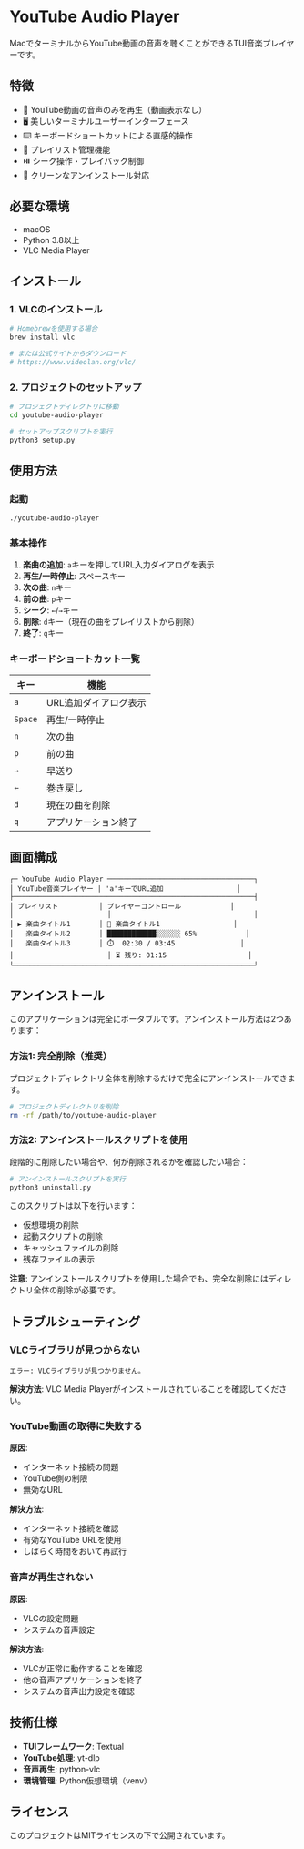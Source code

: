 # YouTube Audio Player

MacでターミナルからYouTube動画の音声を聴くことができるTUI音楽プレイヤーです。

## 特徴

- 🎵 YouTube動画の音声のみを再生（動画表示なし）
- 🖥️ 美しいターミナルユーザーインターフェース
- ⌨️ キーボードショートカットによる直感的操作
- 📝 プレイリスト管理機能
- ⏯️ シーク操作・プレイバック制御
- 🧹 クリーンなアンインストール対応

## 必要な環境

- macOS
- Python 3.8以上
- VLC Media Player

## インストール

### 1. VLCのインストール

```bash
# Homebrewを使用する場合
brew install vlc

# または公式サイトからダウンロード
# https://www.videolan.org/vlc/
```

### 2. プロジェクトのセットアップ

```bash
# プロジェクトディレクトリに移動
cd youtube-audio-player

# セットアップスクリプトを実行
python3 setup.py
```

## 使用方法

### 起動

```bash
./youtube-audio-player
```

### 基本操作

1. **楽曲の追加**: `a`キーを押してURL入力ダイアログを表示
2. **再生/一時停止**: スペースキー
3. **次の曲**: `n`キー
4. **前の曲**: `p`キー
5. **シーク**: `←`/`→`キー
6. **削除**: `d`キー（現在の曲をプレイリストから削除）
7. **終了**: `q`キー

### キーボードショートカット一覧

| キー | 機能 |
|------|------|
| `a` | URL追加ダイアログ表示 |
| `Space` | 再生/一時停止 |
| `n` | 次の曲 |
| `p` | 前の曲 |
| `→` | 早送り |
| `←` | 巻き戻し |
| `d` | 現在の曲を削除 |
| `q` | アプリケーション終了 |

## 画面構成

```
┌─ YouTube Audio Player ────────────────────────────────────┐
│ YouTube音楽プレイヤー | 'a'キーでURL追加                  │
├───────────────────────────────────────────────────────────┤
│ プレイリスト          │ プレイヤーコントロール            │
│                       │                                   │
│ ▶ 楽曲タイトル1       │ 🎵 楽曲タイトル1                  │
│   楽曲タイトル2       │ ████████████░░░░░░ 65%            │
│   楽曲タイトル3       │ ⏱️  02:30 / 03:45                │
│                       │ ⏳ 残り: 01:15                    │
└───────────────────────────────────────────────────────────┘
```

## アンインストール

このアプリケーションは完全にポータブルです。アンインストール方法は2つあります：

### 方法1: 完全削除（推奨）

プロジェクトディレクトリ全体を削除するだけで完全にアンインストールできます。

```bash
# プロジェクトディレクトリを削除
rm -rf /path/to/youtube-audio-player
```

### 方法2: アンインストールスクリプトを使用

段階的に削除したい場合や、何が削除されるかを確認したい場合：

```bash
# アンインストールスクリプトを実行
python3 uninstall.py
```

このスクリプトは以下を行います：
- 仮想環境の削除
- 起動スクリプトの削除  
- キャッシュファイルの削除
- 残存ファイルの表示

**注意**: アンインストールスクリプトを使用した場合でも、完全な削除にはディレクトリ全体の削除が必要です。

## トラブルシューティング

### VLCライブラリが見つからない

```
エラー: VLCライブラリが見つかりません。
```

**解決方法**: VLC Media Playerがインストールされていることを確認してください。

### YouTube動画の取得に失敗する

**原因**: 
- インターネット接続の問題
- YouTube側の制限
- 無効なURL

**解決方法**: 
- インターネット接続を確認
- 有効なYouTube URLを使用
- しばらく時間をおいて再試行

### 音声が再生されない

**原因**: 
- VLCの設定問題
- システムの音声設定

**解決方法**: 
- VLCが正常に動作することを確認
- 他の音声アプリケーションを終了
- システムの音声出力設定を確認

## 技術仕様

- **TUIフレームワーク**: Textual
- **YouTube処理**: yt-dlp
- **音声再生**: python-vlc
- **環境管理**: Python仮想環境（venv）

## ライセンス

このプロジェクトはMITライセンスの下で公開されています。
